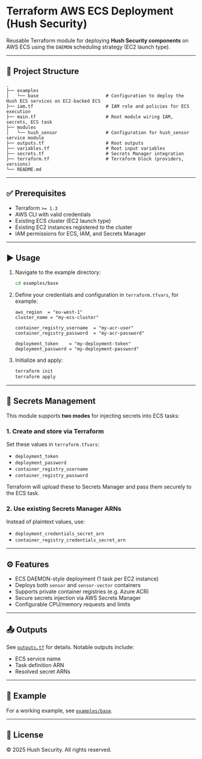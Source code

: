 # Terraform AWS ECS Deployment (Hush Security)

Reusable Terraform module for deploying **Hush Security components** on AWS ECS using the `DAEMON` scheduling strategy (EC2 launch type).

---

## 📁 Project Structure

```
.
├── examples
│   └── base                         # Configuration to deploy the Hush ECS services on EC2-backed ECS
├── iam.tf                           # IAM role and policies for ECS execution
├── main.tf                          # Root module wiring IAM, secrets, ECS task
├── modules
│   └── hush_sensor                  # Configuration for hush_sensor service module
├── outputs.tf                       # Root outputs
├── variables.tf                     # Root input variables
├── secrets.tf                       # Secrets Manager integration
├── terraform.tf                     # Terraform block (providers, versions)
└── README.md
```

---

## ✅ Prerequisites

- Terraform `>= 1.3`
- AWS CLI with valid credentials
- Existing ECS cluster (EC2 launch type)
- Existing EC2 instances registered to the cluster
- IAM permissions for ECS, IAM, and Secrets Manager

---

## ▶️ Usage

1. Navigate to the example directory:

   ```bash
   cd examples/base
   ```

2. Define your credentials and configuration in `terraform.tfvars`, for example:

   ```hcl
   aws_region  = "eu-west-1"
   cluster_name = "my-ecs-cluster"

   container_registry_username  = "my-acr-user"
   container_registry_password  = "my-acr-password"

   deployment_token    = "my-deployment-token"
   deployment_password = "my-deployment-password"
   ```

3. Initialize and apply:

   ```bash
   terraform init
   terraform apply
   ```

---

## 🔐 Secrets Management

This module supports **two modes** for injecting secrets into ECS tasks:

### 1. **Create and store via Terraform**
Set these values in `terraform.tfvars`:

- `deployment_token`
- `deployment_password`
- `container_registry_username`
- `container_registry_password`

Terraform will upload these to Secrets Manager and pass them securely to the ECS task.

### 2. **Use existing Secrets Manager ARNs**
Instead of plaintext values, use:

- `deployment_credentials_secret_arn`
- `container_registry_credentials_secret_arn`

---

## ⚙️ Features

- ECS DAEMON-style deployment (1 task per EC2 instance)
- Deploys both `sensor` and `sensor-vector` containers
- Supports private container registries (e.g. Azure ACR)
- Secure secrets injection via AWS Secrets Manager
- Configurable CPU/memory requests and limits

---

## 📤 Outputs

See [`outputs.tf`](./outputs.tf) for details. Notable outputs include:

- ECS service name
- Task definition ARN
- Resolved secret ARNs

---

## 🧪 Example

For a working example, see [`examples/base`](./examples/base).

---

## 📝 License

© 2025 Hush Security. All rights reserved.
